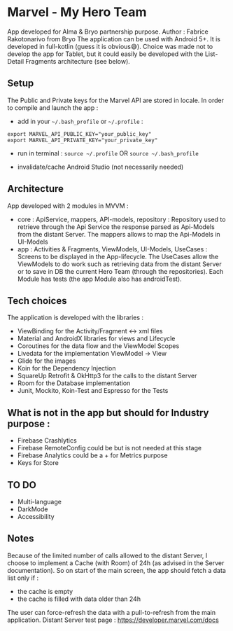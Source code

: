 # Marvel - My Hero Team

App developed for Alma & Bryo partnership purpose.
Author : Fabrice Rakotonarivo from Bryo
The application can be used with Android 5+.
It is developed in full-kotlin (guess it is obvious😅).
Choice was made not to develop the app for Tablet, but it could easily be developed with the List-Detail Fragments architecture (see below).

## Setup

The Public and Private keys for the Marvel API are stored in locale.
In order to compile and launch the app : 

- add in your `~/.bash_profile` or `~/.profile` : 
```
export MARVEL_API_PUBLIC_KEY="your_public_key"
export MARVEL_API_PRIVATE_KEY="your_private_key"
```

- run in terminal :
`source ~/.profile` OR `source ~/.bash_profile`

- invalidate/cache Android Studio (not necessarily needed)

## Architecture

App developed with 2 modules in MVVM : 
- core : ApiService, mappers, API-models, repository : Repository used to retrieve through the Api Service the response parsed as Api-Models from the distant Server. The mappers allows to map the Api-Models in UI-Models
- app : Activities & Fragments, ViewModels, UI-Models, UseCases : Screens to be displayed in the App-lifecycle. The UseCases allow the ViewModels to do work such as retrieving data from the distant Server or to save in DB the current Hero Team (through the repositories).
Each Module has tests (the app Module also has androidTest).

## Tech choices

The application is developed with the libraries : 
- ViewBinding for the Activity/Fragment <-> xml files
- Material and AndroidX libraries for views and Lifecycle
- Coroutines for the data flow and the ViewModel Scopes
- Livedata for the implementation ViewModel -> View
- Glide for the images
- Koin for the Dependency Injection
- SquareUp Retrofit & OkHttp3 for the calls to the distant Server
- Room for the Database implementation
- Junit, Mockito, Koin-Test and Espresso for the Tests

## What is not in the app but should for Industry purpose :
- Firebase Crashlytics
- Firebase RemoteConfig could be but is not needed at this stage
- Firebase Analytics could be a + for Metrics purpose
- Keys for Store

## TO DO
- Multi-language
- DarkMode
- Accessibility

## Notes
Because of the limited number of calls allowed to the distant Server, I choose to implement a Cache (with Room) of 24h (as advised in the Server documentation). 
So on start of the main screen, the app should fetch a data list only if :
- the cache is empty
- the cache is filled with data older than 24h

The user can force-refresh the data with a pull-to-refresh from the main application.
Distant Server test page : https://developer.marvel.com/docs

